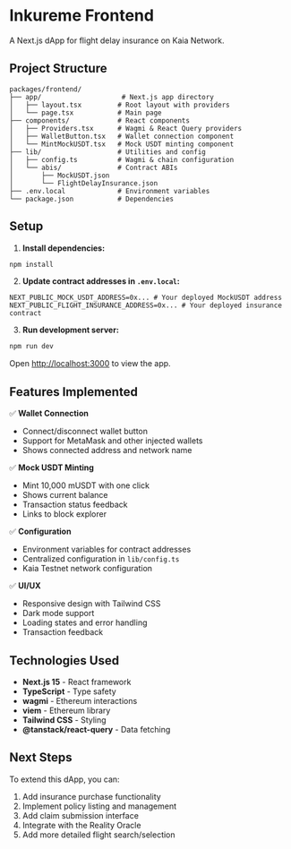 # Inkureme Frontend

A Next.js dApp for flight delay insurance on Kaia Network.

## Project Structure

```
packages/frontend/
├── app/                    # Next.js app directory
│   ├── layout.tsx         # Root layout with providers
│   └── page.tsx           # Main page
├── components/            # React components
│   ├── Providers.tsx      # Wagmi & React Query providers
│   ├── WalletButton.tsx   # Wallet connection component
│   └── MintMockUSDT.tsx   # Mock USDT minting component
├── lib/                   # Utilities and config
│   ├── config.ts          # Wagmi & chain configuration
│   └── abis/              # Contract ABIs
│       ├── MockUSDT.json
│       └── FlightDelayInsurance.json
├── .env.local             # Environment variables
└── package.json           # Dependencies

```

## Setup

1. **Install dependencies:**
```bash
npm install
```

2. **Update contract addresses in `.env.local`:**
```env
NEXT_PUBLIC_MOCK_USDT_ADDRESS=0x... # Your deployed MockUSDT address
NEXT_PUBLIC_FLIGHT_INSURANCE_ADDRESS=0x... # Your deployed insurance contract
```

3. **Run development server:**
```bash
npm run dev
```

Open [http://localhost:3000](http://localhost:3000) to view the app.

## Features Implemented

✅ **Wallet Connection**
- Connect/disconnect wallet button
- Support for MetaMask and other injected wallets
- Shows connected address and network name

✅ **Mock USDT Minting**
- Mint 10,000 mUSDT with one click
- Shows current balance
- Transaction status feedback
- Links to block explorer

✅ **Configuration**
- Environment variables for contract addresses
- Centralized configuration in `lib/config.ts`
- Kaia Testnet network configuration

✅ **UI/UX**
- Responsive design with Tailwind CSS
- Dark mode support
- Loading states and error handling
- Transaction feedback

## Technologies Used

- **Next.js 15** - React framework
- **TypeScript** - Type safety
- **wagmi** - Ethereum interactions
- **viem** - Ethereum library
- **Tailwind CSS** - Styling
- **@tanstack/react-query** - Data fetching

## Next Steps

To extend this dApp, you can:
1. Add insurance purchase functionality
2. Implement policy listing and management
3. Add claim submission interface
4. Integrate with the Reality Oracle
5. Add more detailed flight search/selection